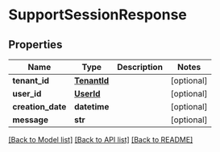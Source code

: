 # SupportSessionResponse

## Properties
Name | Type | Description | Notes
------------ | ------------- | ------------- | -------------
**tenant_id** | [**TenantId**](TenantId.md) |  | [optional] 
**user_id** | [**UserId**](UserId.md) |  | [optional] 
**creation_date** | **datetime** |  | [optional] 
**message** | **str** |  | [optional] 

[[Back to Model list]](../README.md#documentation-for-models) [[Back to API list]](../README.md#documentation-for-api-endpoints) [[Back to README]](../README.md)


